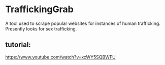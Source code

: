 # TraffickingGrab


A tool used to scrape popular websites for instances of human trafficking.  Presently looks for sex trafficking.  


## tutorial:

https://www.youtube.com/watch?v=xcWY5SQBWFU
